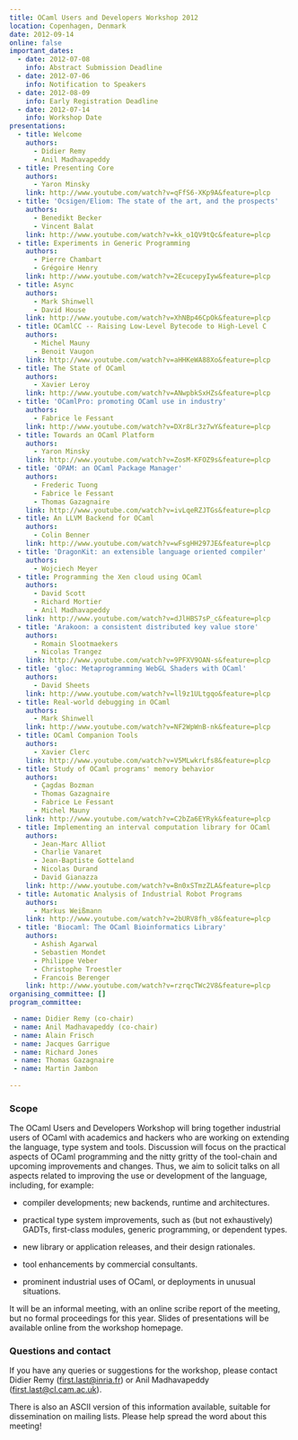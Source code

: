 ```yaml
---
title: OCaml Users and Developers Workshop 2012
location: Copenhagen, Denmark
date: 2012-09-14
online: false
important_dates: 
  - date: 2012-07-08
    info: Abstract Submission Deadline
  - date: 2012-07-06
    info: Notification to Speakers
  - date: 2012-08-09
    info: Early Registration Deadline
  - date: 2012-07-14
    info: Workshop Date
presentations: 
  - title: Welcome
    authors: 
      - Didier Remy
      - Anil Madhavapeddy
  - title: Presenting Core
    authors: 
      - Yaron Minsky
    link: http://www.youtube.com/watch?v=qFfS6-XKp9A&feature=plcp
  - title: 'Ocsigen/Eliom: The state of the art, and the prospects'
    authors: 
      - Benedikt Becker
      - Vincent Balat
    link: http://www.youtube.com/watch?v=kk_o1QV9tQc&feature=plcp 
  - title: Experiments in Generic Programming
    authors: 
      - Pierre Chambart
      - Grégoire Henry
    link: http://www.youtube.com/watch?v=2EcucepyIyw&feature=plcp 
  - title: Async
    authors: 
      - Mark Shinwell
      - David House
    link: http://www.youtube.com/watch?v=XhNBp46CpOk&feature=plcp 
  - title: OCamlCC -- Raising Low-Level Bytecode to High-Level C
    authors: 
      - Michel Mauny
      - Benoit Vaugon
    link: http://www.youtube.com/watch?v=aHHKeWA88Xo&feature=plcp 
  - title: The State of OCaml
    authors: 
      - Xavier Leroy
    link: http://www.youtube.com/watch?v=ANwpbkSxHZs&feature=plcp
  - title: 'OCamlPro: promoting OCaml use in industry'
    authors: 
      - Fabrice le Fessant
    link: http://www.youtube.com/watch?v=DXr8Lr3z7wY&feature=plcp
  - title: Towards an OCaml Platform 
    authors: 
      - Yaron Minsky
    link: http://www.youtube.com/watch?v=ZosM-KFOZ9s&feature=plcp
  - title: 'OPAM: an OCaml Package Manager'
    authors: 
      - Frederic Tuong
      - Fabrice le Fessant
      - Thomas Gazagnaire
    link: http://www.youtube.com/watch?v=ivLqeRZJTGs&feature=plcp
  - title: An LLVM Backend for OCaml
    authors: 
      - Colin Benner
    link: http://www.youtube.com/watch?v=wFsgHH297JE&feature=plcp
  - title: 'DragonKit: an extensible language oriented compiler'
    authors: 
      - Wojciech Meyer
  - title: Programming the Xen cloud using OCaml 
    authors: 
      - David Scott
      - Richard Mortier
      - Anil Madhavapeddy
    link: http://www.youtube.com/watch?v=dJlHBS7sP_c&feature=plcp
  - title: 'Arakoon: a consistent distributed key value store'
    authors: 
      - Romain Slootmaekers
      - Nicolas Trangez
    link: http://www.youtube.com/watch?v=9PFXV9OAN-s&feature=plcp
  - title: 'gloc: Metaprogramming WebGL Shaders with OCaml'
    authors: 
      - David Sheets
    link: http://www.youtube.com/watch?v=ll9z1ULtgqo&feature=plcp
  - title: Real-world debugging in OCaml  
    authors: 
      - Mark Shinwell
    link: http://www.youtube.com/watch?v=NF2WpWnB-nk&feature=plcp
  - title: OCaml Companion Tools
    authors: 
      - Xavier Clerc
    link: http://www.youtube.com/watch?v=V5MLwkrLfs8&feature=plcp
  - title: Study of OCaml programs' memory behavior
    authors: 
      - Çagdas Bozman
      - Thomas Gazagnaire
      - Fabrice Le Fessant
      - Michel Mauny
    link: http://www.youtube.com/watch?v=C2bZa6EYRyk&feature=plcp
  - title: Implementing an interval computation library for OCaml
    authors: 
      - Jean-Marc Alliot
      - Charlie Vanaret
      - Jean-Baptiste Gotteland
      - Nicolas Durand
      - David Gianazza
    link: http://www.youtube.com/watch?v=Bn0xSTmzZLA&feature=plcp
  - title: Automatic Analysis of Industrial Robot Programs
    authors: 
      - Markus Weißmann
    link: http://www.youtube.com/watch?v=2bURV8fh_v8&feature=plcp
  - title: 'Biocaml: The OCaml Bioinformatics Library'
    authors: 
      - Ashish Agarwal
      - Sebastien Mondet
      - Philippe Veber
      - Christophe Troestler
      - Francois Berenger
    link: http://www.youtube.com/watch?v=rzrqcTWc2V8&feature=plcp 
organising_committee: []
program_committee: 

 - name: Didier Remy (co-chair)
 - name: Anil Madhavapeddy (co-chair)
 - name: Alain Frisch
 - name: Jacques Garrigue
 - name: Richard Jones
 - name: Thomas Gazagnaire
 - name: Martin Jambon
 
---
```


### Scope

The OCaml Users and Developers Workshop will bring together industrial users of OCaml with academics and hackers who are working on extending the language, type system and tools. Discussion will focus on the practical aspects of OCaml programming and the nitty gritty of the tool-chain and upcoming improvements and changes. Thus, we aim to solicit talks on all aspects related to improving the use or development of the language, including, for example:

- compiler developments; new backends, runtime and architectures.

- practical type system improvements, such as (but not exhaustively) GADTs, first-class modules, generic programming, or dependent types.

- new library or application releases, and their design rationales.

- tool enhancements by commercial consultants.

- prominent industrial uses of OCaml, or deployments in unusual situations.

It will be an informal meeting, with an online scribe report of the meeting, but no formal proceedings for this year. Slides of presentations will be available online from the workshop homepage.

### Questions and contact

If you have any queries or suggestions for the workshop, please contact Didier Remy (first.last@inria.fr) or Anil Madhavapeddy (first.last@cl.cam.ac.uk).

There is also an ASCII version of this information available, suitable for dissemination on mailing lists. Please help spread the word about this meeting!

